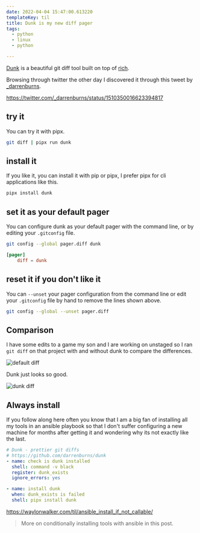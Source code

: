 ```yaml
---
date: 2022-04-04 15:47:00.613220
templateKey: til
title: Dunk is my new diff pager
tags:
  - python
  - linux
  - python

---
```


[Dunk](https://github.com/darrenburns/dunk) is a beautiful git diff tool
built on top of [rich](https://github.com/Textualize/rich).

Browsing through twitter the other day I discovered it through this
tweet by [_darrenburns](https://twitter.com/_darrenburns).

https://twitter.com/_darrenburns/status/1510350016623394817

## try it

You can try it with pipx.

```bash
git diff | pipx run dunk
```

## install it

If you like it, you can install it with pip or pipx, I prefer pipx for
cli applications like this.


```bash
pipx install dunk
```

## set it as your default pager

You can configure dunk as your default pager with the command line, or
by editing your `.gitconfig` file.

```bash
git config --global pager.diff dunk
```

```toml
[pager]
    diff = dunk
```

## reset it if you don't like it

You can `--unset` your pager configuration from the command line or edit
your `.gitconfig` file by hand to remove the lines shown above.

```bash
git config --global --unset pager.diff
```

## Comparison

I have some edits to a game my son and I are working on unstaged so I
ran `git diff` on that project with and without dunk to compare the
differences.

![default diff](https://imgaes.waylonwalker.com/git-diff-creeper-adventure-default.png)

Dunk just looks so good.

![dunk diff](https://images.waylonwalker.com/git-diff-creeper-adventure-dunk.png)

## Always install

If you follow along here often you know that I am a big fan of
installing all my tools in an ansible playbook so that I don't suffer
configuring a new machine for months after getting it and wondering why
its not exactly like the last.

```yaml
# Dunk - prettier git diffs
# https://github.com/darrenburns/dunk
- name: check is dunk installed
  shell: command -v black
  register: dunk_exists
  ignore_errors: yes

- name: install dunk
  when: dunk_exists is failed
  shell: pipx install dunk
```

https://waylonwalker.com/til/ansible_install_if_not_callable/

> More on conditionally installing tools with ansible in this post.
